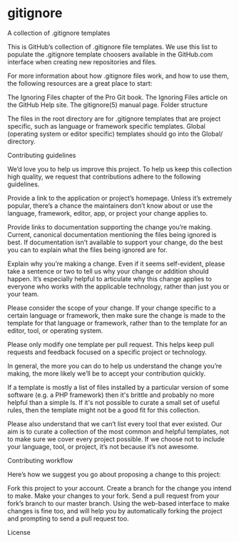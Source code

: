 # gitignore
A collection of .gitignore templates

This is GitHub’s collection of .gitignore file templates. We use this list to populate the .gitignore template choosers available in the GitHub.com interface when creating new repositories and files.

For more information about how .gitignore files work, and how to use them, the following resources are a great place to start:

The Ignoring Files chapter of the Pro Git book.
The Ignoring Files article on the GitHub Help site.
The gitignore(5) manual page.
Folder structure

The files in the root directory are for .gitignore templates that are project specific, such as language or framework specific templates. Global (operating system or editor specific) templates should go into the Global/ directory.

Contributing guidelines

We’d love you to help us improve this project. To help us keep this collection high quality, we request that contributions adhere to the following guidelines.

Provide a link to the application or project’s homepage. Unless it’s extremely popular, there’s a chance the maintainers don’t know about or use the language, framework, editor, app, or project your change applies to.

Provide links to documentation supporting the change you’re making. Current, canonical documentation mentioning the files being ignored is best. If documentation isn’t available to support your change, do the best you can to explain what the files being ignored are for.

Explain why you’re making a change. Even if it seems self-evident, please take a sentence or two to tell us why your change or addition should happen. It’s especially helpful to articulate why this change applies to everyone who works with the applicable technology, rather than just you or your team.

Please consider the scope of your change. If your change specific to a certain language or framework, then make sure the change is made to the template for that language or framework, rather than to the template for an editor, tool, or operating system.

Please only modify one template per pull request. This helps keep pull requests and feedback focused on a specific project or technology.

In general, the more you can do to help us understand the change you’re making, the more likely we’ll be to accept your contribution quickly.

If a template is mostly a list of files installed by a particular version of some software (e.g. a PHP framework) then it's brittle and probably no more helpful than a simple ls. If it's not possible to curate a small set of useful rules, then the template might not be a good fit for this collection.

Please also understand that we can’t list every tool that ever existed. Our aim is to curate a collection of the most common and helpful templates, not to make sure we cover every project possible. If we choose not to include your language, tool, or project, it’s not because it’s not awesome.

Contributing workflow

Here’s how we suggest you go about proposing a change to this project:

Fork this project to your account.
Create a branch for the change you intend to make.
Make your changes to your fork.
Send a pull request from your fork’s branch to our master branch.
Using the web-based interface to make changes is fine too, and will help you by automatically forking the project and prompting to send a pull request too.

License

